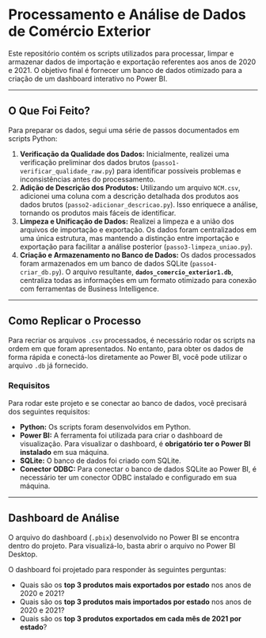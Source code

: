 # Processamento e Análise de Dados de Comércio Exterior

Este repositório contém os scripts utilizados para processar, limpar e armazenar dados de importação e exportação referentes aos anos de 2020 e 2021. O objetivo final é fornecer um banco de dados otimizado para a criação de um dashboard interativo no Power BI.

---

## O Que Foi Feito?

Para preparar os dados, segui uma série de passos documentados em scripts Python:

1.  **Verificação da Qualidade dos Dados:** Inicialmente, realizei uma verificação preliminar dos dados brutos (`passo1-verificar_qualidade_raw.py`) para identificar possíveis problemas e inconsistências antes do processamento.
2.  **Adição de Descrição dos Produtos:** Utilizando um arquivo `NCM.csv`, adicionei uma coluna com a descrição detalhada dos produtos aos dados brutos (`passo2-adicionar_descricao.py`). Isso enriquece a análise, tornando os produtos mais fáceis de identificar.
3.  **Limpeza e Unificação de Dados:** Realizei a limpeza e a união dos arquivos de importação e exportação. Os dados foram centralizados em uma única estrutura, mas mantendo a distinção entre importação e exportação para facilitar a análise posterior (`passo3-limpeza_uniao.py`).
4.  **Criação e Armazenamento no Banco de Dados:** Os dados processados foram armazenados em um banco de dados SQLite (`passo4-criar_db.py`). O arquivo resultante, **`dados_comercio_exterior1.db`**, centraliza todas as informações em um formato otimizado para conexão com ferramentas de Business Intelligence.

---

## Como Replicar o Processo

Para recriar os arquivos `.csv` processados, é necessário rodar os scripts na ordem em que foram apresentados. No entanto, para obter os dados de forma rápida e conectá-los diretamente ao Power BI, você pode utilizar o arquivo `.db` já fornecido.

### Requisitos

Para rodar este projeto e se conectar ao banco de dados, você precisará dos seguintes requisitos:

* **Python:** Os scripts foram desenvolvidos em Python.
* **Power BI:** A ferramenta foi utilizada para criar o dashboard de visualização. Para visualizar o dashboard, é **obrigatório ter o Power BI instalado** em sua máquina.
* **SQLite:** O banco de dados foi criado com SQLite.
* **Conector ODBC:** Para conectar o banco de dados SQLite ao Power BI, é necessário ter um conector ODBC instalado e configurado em sua máquina.

---

## Dashboard de Análise

O arquivo do dashboard (`.pbix`) desenvolvido no Power BI se encontra dentro do projeto. Para visualizá-lo, basta abrir o arquivo no Power BI Desktop.

O dashboard foi projetado para responder às seguintes perguntas:

* Quais são os **top 3 produtos mais exportados por estado** nos anos de 2020 e 2021?
* Quais são os **top 3 produtos mais importados por estado** nos anos de 2020 e 2021?
* Quais são os **top 3 produtos exportados em cada mês de 2021 por estado**?
```

